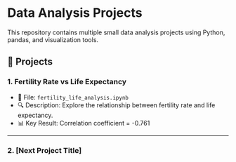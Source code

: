 # Data Analysis Projects

This repository contains multiple small data analysis projects using Python, pandas, and visualization tools.

## 📁 Projects

### 1. Fertility Rate vs Life Expectancy
- 📌 File: `fertility_life_analysis.ipynb`
- 🔍 Description: Explore the relationship between fertility rate and life expectancy.
- 📊 Key Result: Correlation coefficient = -0.761


---

### 2. [Next Project Title]
